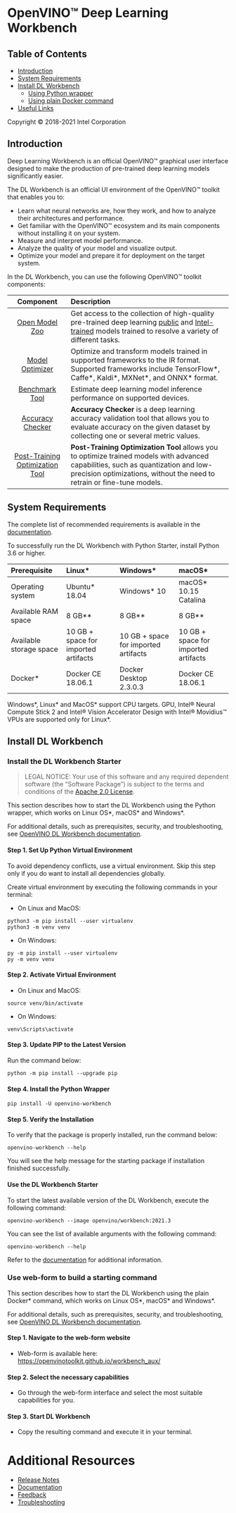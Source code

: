 # OpenVINO™ Deep Learning Workbench

## Table of Contents

- [Introduction](#introduction)
- [System Requirements](#requirements)
- [Install DL Workbench](#install)
    - [Using Python wrapper](#wrapper)
    - [Using plain Docker command](#docker)
- [Useful Links](#links)

Copyright © 2018-2021 Intel Corporation

## <a id="introduction">Introduction</a>

Deep Learning Workbench is an official OpenVINO™ graphical user interface designed to make the production of pre-trained deep learning models significantly easier. 

The DL Workbench is an official UI environment of the OpenVINO™ toolkit that enables you to:

- Learn what neural networks are, how they work, and how to analyze their architectures and performance.
- Get familiar with the OpenVINO™ ecosystem and its main components without installing it on your system.
- Measure and interpret model performance.
- Analyze the quality of your model and visualize output.
- Optimize your model and prepare it for deployment on the target system.

In the DL Workbench, you can use the following OpenVINO™ toolkit components:

Component  |                 Description 
|:------------------:|:------------------|
| [Open Model Zoo](https://docs.openvinotoolkit.org/latest/omz_tools_downloader.html)| Get access to the collection of high-quality pre-trained deep learning [public](https://docs.openvinotoolkit.org/latest/omz_models_group_public.html) and [Intel-trained](https://docs.openvinotoolkit.org/latest/omz_models_group_intel.html) models trained to resolve a variety of different tasks.  |
| [Model Optimizer](https://docs.openvinotoolkit.org/latest/openvino_docs_MO_DG_Deep_Learning_Model_Optimizer_DevGuide.html) |Optimize and transform models trained in supported frameworks to the IR format. <br>Supported frameworks include TensorFlow\*, Caffe\*, Kaldi\*, MXNet\*, and ONNX\* format.  
| [Benchmark Tool](https://docs.openvinotoolkit.org/latest/openvino_inference_engine_tools_benchmark_tool_README.html)| Estimate deep learning model inference performance on supported devices.
| [Accuracy Checker](https://docs.openvinotoolkit.org/latest/omz_tools_accuracy_checker.html) |**Accuracy Checker**  is a deep learning accuracy validation tool that allows you to evaluate accuracy on the given dataset by collecting one or several metric values. 
| [Post-Training Optimization Tool](https://docs.openvinotoolkit.org/latest/pot_README.html)|**Post-Training Optimization Tool** allows you to optimize trained models with advanced capabilities, such as quantization and low-precision optimizations, without the need to retrain or fine-tune models.                               |

## <a id="requirements">System Requirements</a>

The complete list of recommended requirements is available in the [documentation](https://docs.openvinotoolkit.org/latest/workbench_docs_Workbench_DG_Prerequisites.html).

To successfully run the DL Workbench with Python Starter, install Python 3.6 or higher.

Prerequisite | Linux* | Windows* | macOS*
:----- | :----- |:----- |:-----
Operating system|Ubuntu\* 18.04|Windows\* 10 | macOS\* 10.15 Catalina
Available RAM space| 8 GB\** | 8 GB\** | 8 GB\**
Available storage space| 10 GB + space for imported artifacts| 10 GB + space for imported artifacts| 10 GB + space for imported artifacts
Docker\*| Docker CE 18.06.1 | Docker Desktop 2.3.0.3|Docker CE 18.06.1

Windows*, Linux* and MacOS* support CPU targets. GPU, Intel® Neural Compute Stick 2 and Intel® Vision Accelerator Design with Intel® Movidius™ VPUs are supported only for Linux*.

## <a id="install">Install DL Workbench</a>

### <a id="wrapper">Install the DL Workbench Starter</a>

> LEGAL NOTICE: Your use of this software and any required dependent software (the “Software Package”) is subject to the terms and conditions of the [Apache 2.0 License](https://www.apache.org/licenses/LICENSE-2.0.html).

This section describes how to start the DL Workbench using the Python wrapper, which
works on Linux OS\*, macOS\* and Windows\*.
       
For additional details, such as prerequisites, security, and troubleshooting, see 
[OpenVINO DL Workbench documentation](https://docs.openvinotoolkit.org/latest/workbench_docs_Workbench_DG_Introduction.html).

#### Step 1. Set Up Python Virtual Environment

To avoid dependency conflicts, use a virtual environment. Skip this step only if you do want to install all dependencies globally.

Create virtual environment by executing the following commands in your terminal:

* On Linux and MacOS:
```
python3 -m pip install --user virtualenv
python3 -m venv venv
```
* On Windows:
```
py -m pip install --user virtualenv
py -m venv venv
```
#### Step 2. Activate Virtual Environment

* On Linux and MacOS:
```
source venv/bin/activate
```
* On Windows:
```
venv\Scripts\activate
```

#### Step 3. Update PIP to the Latest Version
Run the command below:

```
python -m pip install --upgrade pip
```
#### Step 4. Install the Python Wrapper
```
pip install -U openvino-workbench
```
#### Step 5. Verify the Installation

To verify that the package is properly installed, run the command below:
```
openvino-workbench --help
```
You will see the help message for the starting package if installation finished successfully.

#### Use the DL Workbench Starter

To start the latest available version of the DL Workbench, execute the following command:

```
openvino-workbench --image openvino/workbench:2021.3
```

You can see the list of available arguments with the following command:
```
openvino-workbench --help
```

Refer to the [documentation](https://docs.openvinotoolkit.org/latest/workbench_docs_Workbench_DG_Introduction.html) for additional information.

### <a id="docker"> Use web-form to build a starting command </a>

This section describes how to start the DL Workbench using the plain Docker\* command, which
works on Linux OS\*, macOS\* and Windows\*.
       
For additional details, such as prerequisites, security, and troubleshooting, see 
[OpenVINO DL Workbench documentation](https://docs.openvinotoolkit.org/latest/workbench_docs_Workbench_DG_Introduction.html).

#### Step 1. Navigate to the web-form website

* Web-form is available here: https://openvinotoolkit.github.io/workbench_aux/

#### Step 2. Select the necessary capabilities

* Go through the web-form interface and select the most suitable capabilities for you.

#### Step 3. Start DL Workbench

* Copy the resulting command and execute it in your terminal.

# <a id="links">Additional Resources</a>
* [Release Notes](https://software.intel.com/content/www/us/en/develop/articles/openvino-relnotes.html)
* [Documentation](https://docs.openvinotoolkit.org/latest/workbench_docs_Workbench_DG_Introduction.html)
* [Feedback](https://community.intel.com/t5/Intel-Distribution-of-OpenVINO/bd-p/distribution-openvino-toolkit)
* [Troubleshooting](https://community.intel.com/t5/Intel-Distribution-of-OpenVINO/bd-p/distribution-openvino-toolkit)
